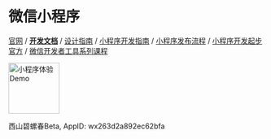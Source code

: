 
# 微信小程序

[官网](https://mp.weixin.qq.com/cgi-bin/wx)
/ [**开发文档**](https://developers.weixin.qq.com/miniprogram/dev/framework/)
/ [设计指南](https://mp.weixin.qq.com/debug/wxadoc/design/index.html)
/ [小程序开发指南](https://developers.weixin.qq.com/ebook?action=get_post_info&docid=0008aeea9a8978ab0086a685851c0a)
/ [小程序发布流程](https://mp.weixin.qq.com/wxamp/home/guide?token=986350646)
/ [小程序开发起步官方](https://developers.weixin.qq.com/community/business/doc/0008e2af35095847dc88cb9015600d)
/ [微信开发者工具系列课程](https://developers.weixin.qq.com/community/business/course/000884131701789a46acb81f85140d)

<img src="https://res.wx.qq.com/wxdoc/dist/assets/img/demo.ef5c5bef.jpg" alt="小程序体验Demo" width="100" height="100" />

西山碧螺春Beta, AppID: wx263d2a892ec62bfa
